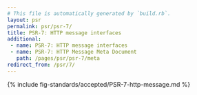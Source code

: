 ```yaml
---
# This file is automatically generated by `build.rb`.
layout: psr
permalink: psr/psr-7/
title: PSR-7: HTTP message interfaces
additional:
 - name: PSR-7: HTTP message interfaces
 - name: PSR-7: HTTP Message Meta Document
   path: /pages/psr/psr-7/meta
redirect_from: /psr/7/
---
```


{% include fig-standards/accepted/PSR-7-http-message.md %}